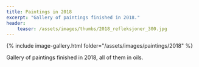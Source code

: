 ```yaml
---
title: Paintings in 2018
excerpt: "Gallery of paintings finished in 2018."
header:
    teaser: /assets/images/thumbs/2018_refleksjoner_300.jpg
---
```


{% include image-gallery.html folder="/assets/images/paintings/2018" %}

Gallery of paintings finished in 2018, all of them in oils.

